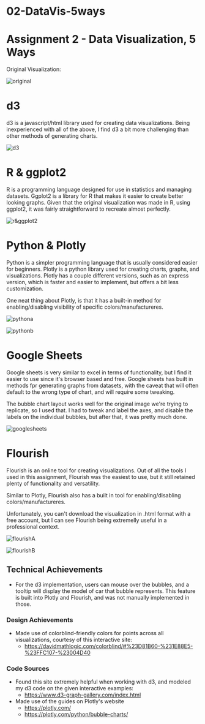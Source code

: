 # 02-DataVis-5ways

Assignment 2 - Data Visualization, 5 Ways  
===
Original Visualization:

![original](img/original.png)

# d3

d3 is a javascript/html library used for creating data visualizations. Being inexperienced with all of the above, I find d3 a bit more challenging than other methods of generating charts.

![d3](img/d3.png)

# R & ggplot2

R is a programming language designed for use in statistics and managing datasets. Ggplot2 is a library for R that makes it easier to create better looking graphs. Given that the original visualization was made in R, using ggplot2, it was fairly straightforward to recreate almost perfectly.

![r&ggplot2](img/r&ggplot2.png)

# Python & Plotly

Python is a simpler programming language that is usually considered easier for beginners. Plotly is a python library used for creating charts, graphs, and visualizations. Plotly has a couple different versions, such as an express version, which is faster and easier to implement, but offers a bit less customization.

One neat thing about Plotly, is that it has a built-in method for enabling/disabling visibility of specific colors/manufactureres.

![pythona](img/pythona.png)

![pythonb](img/pythonb.png)

# Google Sheets

Google sheets is very similar to excel in terms of functionality, but I find it easier to use since it's browser based and free. Google sheets has built in methods fpr generating graphs from datasets, with the caveat that will often default to the wrong type of chart, and will require some tweaking.

The bubble chart layout works well for the original image we're trying to replicate, so I used that. I had to tweak and label the axes, and disable the labels on the individual bubbles, but after that, it was pretty much done.

![googlesheets](img/googlesheets.png)

# Flourish

Flourish is an online tool for creating visualizations. Out of all the tools I used in this assignment, Flourish was the easiest to use, but it still retained plenty of functionality and versatility.

Similar to Plotly, Flourish also has a built in tool for enabling/disabling colors/manufactureres.

Unfortunately, you can't download the visualization in .html format with a free account, but I can see Flourish being extremelly useful in a professional context.

![flourishA](img/flourishA.PNG)

![flourishB](img/flourishB.PNG)

## Technical Achievements
- For the d3 implementation, users can mouse over the bubbles, and a tooltip will display the model of car that bubble represents. This feature is built into Plotly and Flourish, and was not manually implemented in those.

### Design Achievements
- Made use of colorblind-friendly colors for points across all visualizations, courtesy of this interactive site:
	- https://davidmathlogic.com/colorblind/#%23D81B60-%231E88E5-%23FFC107-%23004D40
	
### Code Sources
- Found this site extremely helpful when working with d3, and modeled my d3 code on the given interactive examples:
	- https://www.d3-graph-gallery.com/index.html
- Made use of the guides on Plotly's website
	- https://plotly.com/
	- https://plotly.com/python/bubble-charts/
	